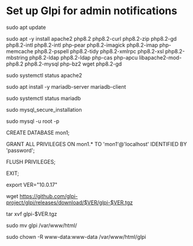 # Set up Glpi for admin notifications

sudo apt update

sudo apt -y install apache2 php8.2 php8.2-curl php8.2-zip php8.2-gd php8.2-intl php8.2-intl php-pear php8.2-imagick php8.2-imap php-memcache php8.2-pspell php8.2-tidy php8.2-xmlrpc php8.2-xsl php8.2-mbstring php8.2-ldap php8.2-ldap php-cas php-apcu libapache2-mod-php8.2 php8.2-mysql php-bz2 wget php8.2-gd

sudo systemctl status apache2

sudo apt install -y mariadb-server mariadb-client

sudo systemctl status mariadb

sudo mysql_secure_installation

sudo mysql -u root -p

CREATE DATABASE mon1;

GRANT ALL PRIVILEGES ON mon1.* TO 'mon1'@'localhost' IDENTIFIED BY 'password';

FLUSH PRIVILEGES;

EXIT;

export VER="10.0.17"

wget https://github.com/glpi-project/glpi/releases/download/$VER/glpi-$VER.tgz

tar xvf glpi-$VER.tgz

sudo mv glpi /var/www/html/

sudo chown -R www-data:www-data /var/www/html/glpi

